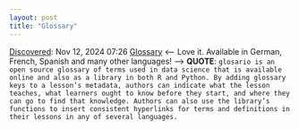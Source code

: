 ```yaml
---
layout: post
title: "Glossary"
---
```

[Discovered](http://rolandtanglao.com/2020/07/29/p1-blogthis-checkvist-list-links-to-blog/): Nov 12, 2024 07:26 [Glossary](https://glosario.carpentries.org/#English) <-- Love it. Available in German, French, Spanish and many other languages! --> **QUOTE**: `glosario is an open source glossary of terms used in data science that is available online and also as a library in both R and Python. By adding glossary keys to a lesson’s metadata, authors can indicate what the lesson teaches, what learners ought to know before they start, and where they can go to find that knowledge. Authors can also use the library’s functions to insert consistent hyperlinks for terms and definitions in their lessons in any of several languages.`
